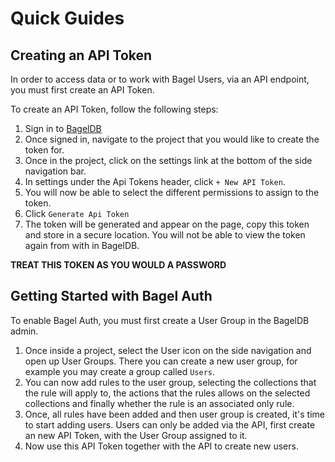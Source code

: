 # Quick Guides

## Creating an API Token

In order to access data or to work with Bagel Users, via an API endpoint, you must first create an API Token.

To create an API Token, follow the following steps:

1. Sign in to [BagelDB](https://app.bageldb.com)
1. Once signed in, navigate to the project that you would like to create the token for.
1. Once in the project, click on the settings link at the bottom of the side navigation bar.
1. In settings under the Api Tokens header, click `+ New API Token`.
1. You will now be able to select the different permissions to assign to the token.
1. Click `Generate Api Token`
1. The token will be generated and appear on the page, copy this token and store in a secure location. You will not be
   able to view the token again from with in BagelDB.

**TREAT THIS TOKEN AS YOU WOULD A PASSWORD**

## Getting Started with Bagel Auth

To enable Bagel Auth, you must first create a User Group in the BagelDB admin.
1. Once inside a project, select the User icon on the side navigation and open up User Groups. There you can create a new user group, for example you may create a group called `Users`.
1. You can now add rules to the user group, selecting the collections that the rule will apply to, the actions that the rules allows on the selected collections and finally whether the rule is an associated only rule.
1. Once, all rules have been added and then user group is created, it's time to start adding users. Users can only be added via the API, first create an new API Token, with the User Group assigned to it.
1. Now use this API Token together with the API to create new users.
